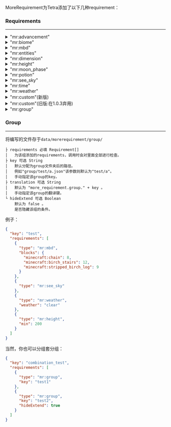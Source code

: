 MoreRequirement为Tetra添加了以下几种requirement：

### Requirements

***
<details>
<summary>"mr:advancement"</summary>

```
└ advancement 必填 String
    检测玩家是否有此成就。
```
例子：
```
"requirement":{
  "type":"mr:advancement",
  "advancement":"minecraft:end/find_end_city"
}
```
</details>
<details>
<summary>"mr:biome"</summary>

```
└ biome 必填 String
    检测加工站是否在指定群系。
```
例子：
```
"requirement":{
  "type":"mr:biome",
  "biome":"minecraft:end_highlands"
}
```
</details>
<details>
<summary>"mr:mbd"</summary>

```
├ blocks 必填 Map<String,Integer>
│   在指定范围内判断方块是否满足数量要求。
├ x 可选 Integer
│   相对加工站向x轴两端扩展距离。
├ y 可选 Integer
│   相对加工站向y轴两端扩展距离。
└ z 可选 Integer
    相对加工站向z轴两端扩展距离。
```
例子：
```
"requirement":{
  "type":"mr:mbd",
  "x":5,
  "y":5,
  "z":5,
  "blocks":{
    "minecraft:end_portal_frame":10,
    "minecraft:end_stone":5
  }
}
```
</details>
<details>
<summary>"mr:entities"</summary>

```
├ entities 必填 Map<String,Integer>
│   在指定范围内判断是否有要求数量的实体。
├ x 可选 Integer
│   相对加工站向x轴两端扩展距离。
├ y 可选 Integer
│   相对加工站向y轴两端扩展距离。
└ z 可选 Integer
    相对加工站向z轴两端扩展距离。
```
例子：
```
"requirement":{
  "type":"mr:entities",
  "x":5,
  "y":5,
  "z":5,
  "entities":{
    "pig":10
  }
}
```
</details>
<details>
<summary>"mr:dimension"</summary>

```
└ dimension 必填 String
    需要判断的维度ID。
```
例子：
```
"requirement":{
  "type":"mr:dimension",
  "dimension":"the_end"
}
```
</details>
<details>
<summary>"mr:height"</summary>

```
├ min 可选 Integer
│   加工站所需的最低高度（默认-99）。
└ max 可选 Integer
    加工站所需的最高高度（默认333）。
```
例子：
```
"requirement":{
  "type":"mr:height",
  "min":255
}
```
</details>
<details>
<summary>"mr:moon_phase"</summary>

```
└ moonPhase 必填 Integer
    月相，数字范围为[1~8]
```
例子：
```
"requirement":{
  "type":"mr:moon_phase",
  "moonPhase":"1"
}
```
</details>
<details>
<summary>"mr:potion"</summary>

```
├ effect 必填 String
│   需要检测的药水效果的id。
├ duration 可选 Integer
│   默认为 0 。
│   药水最低要求的持续时间（Tick）。
└ amplifier 可选 Integer
    默认为 0 。
    药水最低要求的药水等级（填0是1级，同指令）。
```
例子：
```
"requirement":{
  "type":"mr:potion",
  "effect":"minecraft:darkness"
  ”duration“：200
}
```
</details>
<details>
<summary>"mr:see_sky"</summary>

```
└ 无参数需求，露天即返回true。
```
例子：
```
"requirement":{
  "type":"mr:see_sky"
}
```
</details>
<details>
<summary>"mr:time"</summary>

```
└ time 必填 String
  可用选项
    ├ "day"     白天
    └ "night”   夜晚
```
例子：
```
"requirement":{
  "type":"mr:time",
  "group":"day"
}
```
</details>
<details>
<summary>"mr:weather"</summary>

```
└ weather 必填 String
  可用选项
    ├ "clear"   天晴
    ├ "rain"    下雨
    └ "thunder” 雷暴
```
例子：
```
"requirement":{
  "type":"mr:weather",
  "group":"test"
}
```
</details>
<details>
<summary>"mr:custom"(新版)</summary>
本身没有任何作用会直接返回true<br>
你可以使用kjs来进行这个requirement的实际处理逻辑设置<br>
使用了key作为识别,可以更自由的设定更多的requirement<br>
本地化文本为"more_requirement.holo.custom_requirement.key"(key为你在数据包里面写的key)

```js
//in startup_scripts
let $CustomRequirement = Java.loadClass('net.yiran.morerequirement.requirements.CustomRequirement')
$CustomRequirement.registerCustomFunction( "key" ,cxt => true )
```
例子：
```
"requirement":{
  "type":"mr:custom",
  "key":"key"
}
```
</details>
<details>
<summary>"mr:custom"(旧版:在1.0.3弃用)</summary>
本身没有任何作用会直接返回true<br>
你可以使用kjs来进行这个requirement的实际处理逻辑设置

```
//in startup_scripts
let $CustomRequirement = Java.loadClass('net.yiran.morerequirement.requirements.CustomRequirement')
$CustomRequirement.setCustomFunction(cxt => true)
```
例子：
```j
"requirement":{
  "type":"mr:custom"
}
```
</details>
<details>
<summary>"mr:group"</summary>

[[具体分组可以看这里]](#Group)
```
├ key 必填 String
│   通过该字符串获取具体的分组。
└ hideExtend 可选 Boolean
    默认为 false 。
    是否隐藏该组的条件。
```
例子：
```
"requirement":{
  "type":"mr:group",
  "group":"test"
}
```
</details>

### Group
***
将编写的文件存于`data/morerequirement/group/`
```
├ requirements 必填 Requirement[]
│   为该组添加的requirements，调用时会对里面全部进行检查。
├ key 可选 String
│   默认分配为group文件夹后的路径。
│   例如"group/test/a.json"该参数则默认为"test/a"。
│   手动指定该group的key。
├ translation 可选 String
│   默认为 "more_requirement.group." + key 。
│   手动指定该group的翻译键。
└ hideExtend 可选 Boolean
    默认为 false 。
    是否隐藏该组的条件。
```

例子：
```json
{
  "key": "test",
  "requirements": [
    {
      "type": "mr:mbd",
      "blocks": {
        "minecraft:chain": 8,
        "minecraft:birch_stairs": 12,
        "minecraft:stripped_birch_log": 9
      }
    },
    {
      "type": "mr:see_sky"
    },
    {
      "type": "mr:weather",
      "weather": "clear"
    },
    {
      "type": "mr:height",
      "min": 200
    }
  ]
}
```
当然，你也可以分组套分组：
```json
{
  "key": "combination_test",
  "requirements": [
    {
      "type": "mr:group",
      "key": "test1"
    },
    {
      "type": "mr:group",
      "key": "test2",
      "hideExtend": true
    }
  ]
}
```
